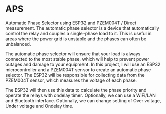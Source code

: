# APS
Automatic Phase Selector using ESP32 and PZEM004T / Direct measurement.
The automatic phase selector is a device that automatically control the relay and couples a single-phase load to it. 
This is useful in areas where the power grid is unstable and the phases can often be unbalanced. 

The automatic phase selector will ensure that your load is always connected to the most stable phase, which will help to prevent power outages and damage to your equipment.
In this project, I will use an ESP32 microcontroller and a PZEM004T sensor to create an automatic phase selector. 
The ESP32 will be responsible for collecting data from the PZEM004T sensor, which measures the voltage of each phase. 

The ESP32 will then use this data to calculate the phase priority and operate the relays with ondelay timer.
Optionally, we can use a WiFi/LAN and Bluetooth interface.
Optionally, we can change setting of Over voltage, Under voltage and Ondelay time.
